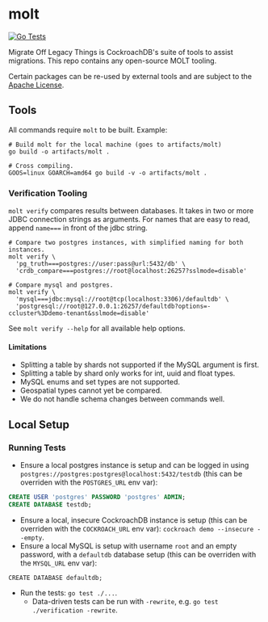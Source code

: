 # molt

[![Go Tests](https://github.com/cockroachdb/molt/actions/workflows/go.yaml/badge.svg)](https://github.com/cockroachdb/molt/actions/workflows/go.yaml)

Migrate Off Legacy Things is CockroachDB's suite of tools to assist migrations.
This repo contains any open-source MOLT tooling.

Certain packages can be re-used by external tools and are subject to the
[Apache License](LICENSE).

## Tools

All commands require `molt` to be built. Example:

```shell
# Build molt for the local machine (goes to artifacts/molt)
go build -o artifacts/molt .

# Cross compiling.
GOOS=linux GOARCH=amd64 go build -v -o artifacts/molt .
```

### Verification Tooling

`molt verify` compares results between databases. It takes in two or more JDBC
connection strings as arguments. For names that are easy to read, append
`name===` in front of the jdbc string.

```shell
# Compare two postgres instances, with simplified naming for both instances.
molt verify \
  'pg_truth===postgres://user:pass@url:5432/db' \
  'crdb_compare===postgres://root@localhost:26257?sslmode=disable'

# Compare mysql and postgres.
molt verify \
  'mysql===jdbc:mysql://root@tcp(localhost:3306)/defaultdb' \
  'postgresql://root@127.0.0.1:26257/defaultdb?options=-ccluster%3Ddemo-tenant&sslmode=disable'
```

See `molt verify --help` for all available help options.

#### Limitations
* Splitting a table by shards not supported if the MySQL argument is first.
* Splitting a table by shard only works for int, uuid and float types.
* MySQL enums and set types are not supported.
* Geospatial types cannot yet be compared.
* We do not handle schema changes between commands well.

## Local Setup

### Running Tests
* Ensure a local postgres instance is setup and can be logged in using
  `postgres://postgres:postgres@localhost:5432/testdb` (this can be overriden with the
  `POSTGRES_URL` env var):
```sql
CREATE USER 'postgres' PASSWORD 'postgres' ADMIN;
CREATE DATABASE testdb;
```
* Ensure a local, insecure CockroachDB instance is setup
  (this can be overriden with the `COCKROACH_URL` env var):
  `cockroach demo --insecure --empty`.
* Ensure a local MySQL is setup with username `root` and an empty password,
  with a `defaultdb` database setup 
  (this can be overriden with the `MYSQL_URL` env var):
```
CREATE DATABASE defaultdb;
```
* Run the tests: `go test ./...`.
  * Data-driven tests can be run with `-rewrite`, e.g. `go test ./verification -rewrite`.